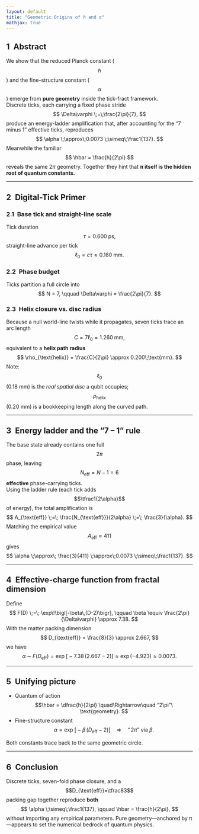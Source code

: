 ```yaml
---
layout: default
title: "Geometric Origins of ℏ and α"
mathjax: true
---
```


## 1 Abstract
We show that the reduced Planck constant ($$\hbar$$) and the fine–structure
constant ($$\alpha$$) emerge from **pure geometry** inside the
tick-fract framework.  
Discrete ticks, each carrying a fixed phase stride
$$
\Delta\varphi \;=\;\frac{2\pi}{7},
$$
produce an energy-ladder amplification that, after accounting for the
“7 minus 1” effective ticks, reproduces
$$
\alpha \;\approx\;0.0073 \;\simeq\;\frac1{137}.
$$
Meanwhile the familiar
$$
\hbar = \frac{h}{2\pi}
$$
reveals the same $2\pi$ geometry.  Together they hint that **π itself is
the hidden root of quantum constants.**

---

## 2 Digital-Tick Primer

### 2.1 Base tick and straight-line scale
Tick duration  
$$
\tau = 0.600\;\text{ps},
$$
straight-line advance per tick  
$$
\ell_0 = c\tau \approx 0.180\;\text{mm}.
$$

### 2.2 Phase budget
Ticks partition a full circle into
$$
N = 7, \qquad
\Delta\varphi = \frac{2\pi}{7}.
$$

### 2.3 Helix closure vs. disc radius  
Because a null world-line twists while it propagates, seven ticks trace
an arc length
$$
C = 7\ell_0 = 1.260\;\text{mm},
$$
equivalent to a **helix path radius**
$$
\rho_{\text{helix}} = \frac{C}{2\pi} \approx 0.200\;\text{mm}.
$$
Note: $$\ell_0$$ (0.18 mm) is the *real spatial disc* a qubit occupies;
$$\rho_{\text{helix}}$$ (0.20 mm) is a bookkeeping length along the
curved path.

---

## 3 Energy ladder and the “7 – 1” rule

The base state already contains one full $$2\pi$$ phase, leaving  
$$
N_{\text{eff}} = N-1 = 6
$$
**effective** phase-carrying ticks.  
Using the ladder rule (each tick adds $$\tfrac1{2\alpha}$$ of energy),
the total amplification is
$$
A_{\text{eff}}
     \;=\;
     \frac{N_{\text{eff}}}{2\alpha}
     \;=\;
     \frac{3}{\alpha}.
$$
Matching the empirical value $$A_{\text{eff}}\approx 411$$ gives
$$
\alpha \;\approx\; \frac{3}{411} \;\approx\;0.0073
            \;\simeq\;\frac1{137}.
$$

---

## 4 Effective-charge function from fractal dimension

Define
$$
F(D) \;=\; \exp\!\bigl[-\beta\,(D-2)\bigr],
\qquad
\beta \equiv \frac{2\pi}{\Delta\varphi} \approx 7.38.
$$
With the matter packing dimension
$$
D_{\text{eff}} = \frac{8}{3} \approx 2.667,
$$
we have
$$
\alpha \;\sim\; F(D_{\text{eff}})
              = \exp\!\bigl[-7.38\,(2.667-2)\bigr]
              \approx \exp(-4.923)
              \approx 0.0073.
$$

---

## 5 Unifying picture

* Quantum of action  
  $$\hbar = \dfrac{h}{2\pi} \quad\Rightarrow\quad “2\pi”\ \text{geometry}. $$  
* Fine-structure constant  
  $$\alpha = \exp\!\bigl[-\beta\,(D_{\text{eff}}-2)\bigr]
             \quad\Rightarrow\quad “2\pi”\ \text{via}\ \beta.$$

Both constants trace back to the same geometric circle.

---

## 6 Conclusion

Discrete ticks, seven-fold phase closure, and a
$$D_{\text{eff}}=\tfrac83$$ packing gap together reproduce **both**
$$
\alpha \;\simeq\;\frac1{137},
\qquad
\hbar = \frac{h}{2\pi},
$$
without importing any empirical parameters. Pure geometry—anchored by
π—appears to set the numerical bedrock of quantum physics.
